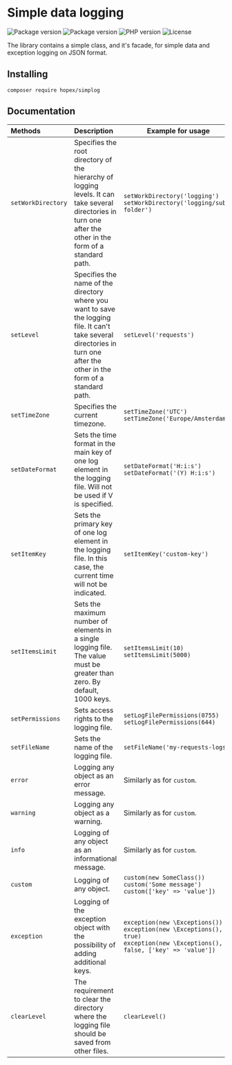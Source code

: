 # Simple data logging

<p>
    <img alt="Package version" src="https://packages-api.hopex.ru/api/simplog/packagist/hopex/downloads">
    <img alt="Package version" src="https://packages-api.hopex.ru/api/simplog/packagist/hopex/stars">
    <img alt="PHP version" src="https://packages-api.hopex.ru/api/simplog/version/php">
    <img alt="License" src="https://packages-api.hopex.ru/api/simplog/license">
</p>

The library contains a simple class, and it's facade, for simple data and exception logging on JSON format.

## Installing

```
composer require hopex/simplog
```

## Documentation

| Methods            | Description                                                                                                                                                                | Example for usage                                                                                                                       |
|:-------------------|:---------------------------------------------------------------------------------------------------------------------------------------------------------------------------|-----------------------------------------------------------------------------------------------------------------------------------------|
| `setWorkDirectory` | Specifies the root directory of the hierarchy of logging levels. It can take several directories in turn one after the other in the form of a standard path.               | `setWorkDirectory('logging')` <br> `setWorkDirectory('logging/sub-folder')`                                                             |
| `setLevel`         | Specifies the name of the directory where you want to save the logging file. It can't take several directories in turn one after the other in the form of a standard path. | `setLevel('requests')`                                                                                                                  |
| `setTimeZone`      | Specifies the current timezone.                                                                                                                                            | `setTimeZone('UTC')` <br> `setTimeZone('Europe/Amsterdam')`                                                                             |
| `setDateFormat`    | Sets the time format in the main key of one log element in the logging file. Will not be used if V is specified.                                                           | `setDateFormat('H:i:s')` <br> `setDateFormat('(Y) H:i:s')`                                                                              |
| `setItemKey`       | Sets the primary key of one log element in the logging file. In this case, the current time will not be indicated.                                                         | `setItemKey('custom-key')`                                                                                                              |
| `setItemsLimit`    | Sets the maximum number of elements in a single logging file. The value must be greater than zero. By default, 1000 keys.                                                  | `setItemsLimit(10)` <br> `setItemsLimit(5000)`                                                                                          |
| `setPermissions`   | Sets access rights to the logging file.                                                                                                                                    | `setLogFilePermissions(0755)` <br> `setLogFilePermissions(644)`                                                                         |
| `setFileName`      | Sets the name of the logging file.                                                                                                                                         | `setFileName('my-requests-logs')`                                                                                                       |
| `error`            | Logging any object as an error message.                                                                                                                                    | Similarly as for `custom`.                                                                                                              |
| `warning`          | Logging any object as a warning.                                                                                                                                           | Similarly as for `custom`.                                                                                                              |
| `info`             | Logging of any object as an informational message.                                                                                                                         | Similarly as for `custom`.                                                                                                              |
| `custom`           | Logging of any object.                                                                                                                                                     | `custom(new SomeClass())` <br> `custom('Some message')` <br> `custom(['key' => 'value'])`                                               |
| `exception`        | Logging of the exception object with the possibility of adding additional keys.                                                                                            | `exception(new \Exceptions())` <br> `exception(new \Exceptions(), true)` <br> `exception(new \Exceptions(), false, ['key' => 'value'])` |
| `clearLevel`       | The requirement to clear the directory where the logging file should be saved from other files.                                                                            | `clearLevel()`                                                                                                                          |